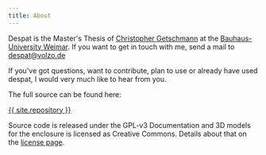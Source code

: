 ```yaml
---
title: About
---
```


Despat is the Master's Thesis of [Christopher Getschmann](http://volzo.de/ueber/) at the [Bauhaus-University Weimar](https://uni-weimar.de/en). If you want to get in touch with me, send a mail to [despat@volzo.de](mailto:despat@volzo.de)

If you've got questions, want to contribute, plan to use or already have used despat, I would very much like to hear from you.

The full source can be found here: 

[{{ site.repository }}](Github)

Source code is released under the GPL-v3
Documentation and 3D models for the enclosure is licensed as Creative Commons.
Details about that on the [license page](/license).
